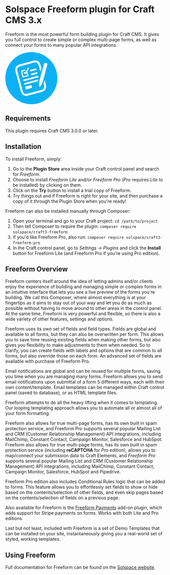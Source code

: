 # Solspace Freeform plugin for Craft CMS 3.x

Freeform is the most powerful form building plugin for Craft CMS. It gives you full control to create simple or complex multi-page forms, as well as connect your forms to many popular API integrations.

![Screenshot](src/icon.svg)

## Requirements

This plugin requires Craft CMS 3.0.0 or later.

## Installation

To install Freeform, simply:

1. Go to the **Plugin Store** area inside your Craft control panel and search for *Freeform*.
2. Choose to install *Freeform Lite* and/or *Freeform Pro* (*Pro* requires *Lite* to be installed) by clicking on them.
3. Click on the **Try** button to install a trial copy of Freeform.
4. Try things out and if Freeform is right for your site, and then purchase a copy of it through the Plugin Store when you're ready!

Freeform can also be installed manually through Composer:

1. Open your terminal and go to your Craft project: `cd /path/to/project`
2. Then tell Composer to require the plugin: `composer require solspace/craft3-freeform`
3. If you'd like Freeform Pro, also run: `composer require solspace/craft3-freeform-pro`
4. In the Craft control panel, go to *Settings → Plugins* and click the **Install** button for Freeform Lite (and Freeform Pro if you're using Pro edition).

## Freeform Overview

Freeform centers itself around the idea of letting admins and/or clients enjoy the experience of building and managing simple or complex forms in an intuitive interface that lets you see a live preview of the forms you're building. We call this Composer, where almost everything is at your fingertips as it aims to stay out of your way and let you do as much as possible without having to move around to other areas in the control panel. At the same time, Freeform is very powerful and flexible, so there is also a wide variety of other features, settings and options.

Freeform uses its own set of fields and field types. Fields are global and available to all forms, but they can also be overwritten per form. This allows you to save time reusing existing fields when making other forms, but also gives you flexibility to make adjustments to them when needed. So to clarify, you can create fields with labels and options that are common to all forms, but also override those on each form. An advanced set of fields are available with purchase of Freeform Pro.

Email notifications are global and can be reused for multiple forms, saving you time when you are managing many forms. Freeform allows you to send email notifications upon submittal of a form 5 different ways, each with their own content/template. Email templates can be managed within Craft control panel (saved to database), or as HTML template files.

Freeform attempts to do all the heavy lifting when it comes to templating. Our looping templating approach allows you to automate all or almost all of your form formatting.

Freeform also allows for true multi-page forms, has its own built in spam protection service, and Freeform Pro supports several popular Mailing List and CRM (Customer Relationship Management) API integrations, including MailChimp, Constant Contact, Campaign Monitor, Salesforce and HubSpot.
Freeform also allows for true multi-page forms, has its own built in spam protection service (including **reCAPTCHA** for *Pro* edition), allows you to map/connect your submission data to Craft Elements, and *Freeform Pro* supports several popular Mailing List and CRM (Customer Relationship Management) API integrations, including MailChimp, Constant Contact, Campaign Monitor, Salesforce, HubSpot and Pipedrive.

Freeform Pro edition also includes Conditional Rules logic that can be added to forms. This feature allows you to effortlessly set fields to show or hide based on the contents/selection of other fields, and even skip pages based on the contents/selection of fields on a previous page.

Also available for Freeform is the [Freeform Payments](https://solspace.com/craft/freeform/docs/payments) add-on plugin, which adds support for Stripe payments on forms. Works with both Lite and Pro editions.

Last but not least, included with Freeform is a set of Demo Templates that can be installed on your site, instantaneously giving you a real-world set of styled, working templates.


## Using Freeform

Full documentation for Freeform can be found on the [Solspace website](https://solspace.com/craft/freeform/docs).
